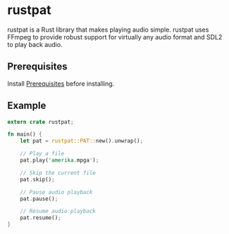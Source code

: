 # rustpat
rustpat is a Rust library that makes playing audio simple. rustpat uses FFmpeg to provide 
robust support for virtually any audio format and SDL2 to play back audio.

## Prerequisites
Install [Prerequisites](https://github.com/tnewman/pat#Prerequisites) before installing.

## Example
```rust
extern crate rustpat;

fn main() {
    let pat = rustpat::PAT::new().unwrap();

    // Play a file
    pat.play('amerika.mpga');

    // Skip the current file
    pat.skip();

    // Pause audio playback
    pat.pause();

    // Resume audio playback
    pat.resume();
}
```
